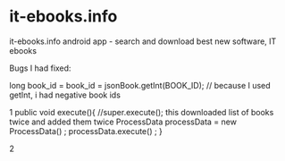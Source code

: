 # it-ebooks.info
it-ebooks.info android app - search and download best new software, IT ebooks

Bugs I had fixed:

long book_id = book_id = jsonBook.getInt(BOOK_ID); //  because I used getInt, i had negative book ids 

1 public void execute(){
          //super.execute();   this downloaded list of books twice and added them twice 
          ProcessData processData = new ProcessData() ;
          processData.execute() ;
      }

2 <style name="Theme.Base" parent="AppTheme"><item name="colorPrimary"> @color/flickrPrimaryBackgroundColor</item><item name="colorPrimaryDark"> @color/flickrSecondaryBackgroundColor</item>




3 if you have space after >@color - the color will not be displyaed, this is a error!




4 android {compileSdkVersion 21
  buildToolsVersion "21.1.2" or "21.1.1" - this was causing build gradle errors



5 I created new java class recycler item click listener OUTSIDE OF package! so it did not recognize it, if i left the file outside , i would need to access it with package_name.recyclerListener!


6 stupid error by me: i learned this bug:

String method1(){
.....
return " " ;
}
String method2(){
intermediate_string = method1();
.....
}

public void boss_method(){
    string s1 = method1();
    string result = method2(s1);
    //basically I just returned " " empty string instead of actual result i computed

}

7 if you try to do http url connection outside of doIn background() it throws network on main thread exception

i tried to do this in separate method isDataAvailable() inside ProcessData class. Now i see that this was duplicate code - i essentially do same work twice that I do in doinbackground()!
so - the point is to move this code into doinbackg-d() and introduce another state variable isdataAvailable -not the whole method!


8. another thing learned: 
boolean inner_x ;
public data( boolean inner_x){
inner_x = true ;//this does not work because: i assign the argument again to true , not the actual inner x to true!
}

must use this keyword:
public data(boolean inner_x){
this.inner_x = inner_x ;
} tip: focus on a variable and IDE will highlight where it is used - i see that it is not used at all! 
